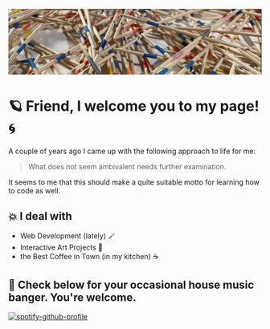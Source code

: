 ![Header image](./images/mikado_header.png)

# :ringed_planet: Friend, I welcome you to my page! :cyclone:

A couple of years ago I came up with the following approach to life for me: 


>What does not seem ambivalent needs further examination.


It seems to me that this should make a quite suitable motto for learning how to code as well.

## :boom: I deal with

- Web Development (lately) :magic_wand:
- Interactive Art Projects :slot_machine:
- the Best Coffee in Town (in my kitchen) :coffee:

## :dvd: Check below for your occasional house music banger. You're welcome.

[![spotify-github-profile](https://spotify-github-profile.vercel.app/api/view?uid=torbenjost&cover_image=true&theme=default&show_offline=false&background_color=121212&interchange=false)](https://github.com/kittinan/spotify-github-profile)
